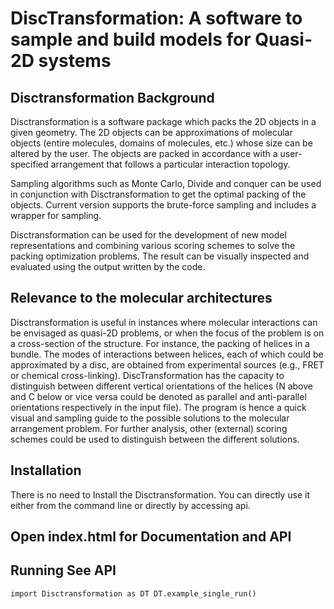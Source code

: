 
# DiscTransformation: A software to sample and build models for Quasi-2D systems

## Disctransformation Background

Disctransformation is a software package which packs the 2D objects in a given geometry. The 2D objects can be approximations of molecular objects (entire molecules, domains of molecules, etc.) whose size can be altered by the user. The objects are packed in accordance with a user-specified arrangement that follows a particular interaction topology.

Sampling algorithms such as Monte Carlo, Divide and conquer can be used in conjunction with Disctransformation to get the optimal packing of the objects. Current version supports the brute-force sampling and includes a wrapper for sampling.

Disctransformation can be used for the development of new model representations and combining various scoring schemes to solve the packing optimization problems. The result can be visually inspected and evaluated using the output written by the code.

## Relevance to the molecular architectures

Disctransformation is useful in instances where molecular interactions can be envisaged as quasi-2D problems, or when the focus of the problem is on a cross-section of the structure. For instance, the packing of helices in a bundle. The modes of interactions between helices, each of which could be approximated by a disc, are obtained from experimental sources (e.g., FRET or chemical cross-linking). DiscTransformation has the capacity to distinguish between different vertical orientations of the helices (N above and C below or vice versa could be denoted as parallel and anti-parallel orientations respectively in the input file). The program is hence a quick visual and sampling guide to the possible solutions to the molecular arrangement problem. For further analysis, other (external) scoring schemes could be used to distinguish between the different solutions.

## Installation

There is no need to Install the Disctransformation. You can directly use it either from the command line or directly by accessing api.

## Open index.html for Documentation and API


## Running See API
``
import Disctransformation as DT
DT.example_single_run()
``